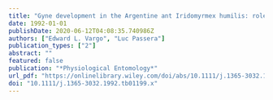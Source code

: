 ```yaml
---
title: "Gyne development in the Argentine ant Iridomyrmex humilis: role of overwintering and queen control"
date: 1992-01-01
publishDate: 2020-06-12T04:08:35.740986Z
authors: ["Edward L. Vargo", "Luc Passera"]
publication_types: ["2"]
abstract: ""
featured: false
publication: "*Physiological Entomology*"
url_pdf: "https://onlinelibrary.wiley.com/doi/abs/10.1111/j.1365-3032.1992.tb01199.x"
doi: "10.1111/j.1365-3032.1992.tb01199.x"
---
```


